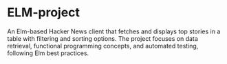 # ELM-project
An Elm-based Hacker News client that fetches and displays top stories in a table with filtering and sorting options. The project focuses on data retrieval, functional programming concepts, and automated testing, following Elm best practices.
